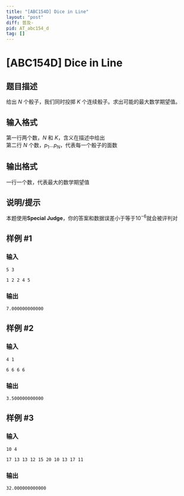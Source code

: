 ```yaml
---
title: "[ABC154D] Dice in Line"
layout: "post"
diff: 普及-
pid: AT_abc154_d
tag: []
---
```


# [ABC154D] Dice in Line

## 题目描述

给出 $N$ 个骰子，我们同时投掷 $K$ 个连续骰子。求出可能的最大数学期望值。

## 输入格式

第一行两个数，$N$ 和 $K$，含义在描述中给出  
第二行 $N$ 个数，$p_1 \ldots p_N$，代表每一个骰子的面数

## 输出格式

一行一个数，代表最大的数学期望值

## 说明/提示

本题使用**Special Judge**，你的答案和数据误差小于等于$10^{-6}$就会被评判对

## 样例 #1

### 输入

```
5 3
1 2 2 4 5
```

### 输出

```
7.000000000000
```

## 样例 #2

### 输入

```
4 1
6 6 6 6
```

### 输出

```
3.500000000000
```

## 样例 #3

### 输入

```
10 4
17 13 13 12 15 20 10 13 17 11
```

### 输出

```
32.000000000000
```

